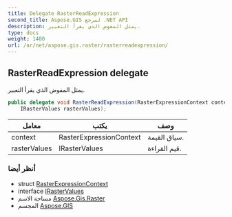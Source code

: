 ```yaml
---
title: Delegate RasterReadExpression
second_title: Aspose.GIS لمرجع .NET API
description: يمثل المفوض الذي يقرأ التعبير.
type: docs
weight: 1400
url: /ar/net/aspose.gis.raster/rasterreadexpression/
---
```

## RasterReadExpression delegate

يمثل المفوض الذي يقرأ التعبير.

```csharp
public delegate void RasterReadExpression(RasterExpressionContext context, 
    IRasterValues rasterValues);
```

| معامل | يكتب | وصف |
| --- | --- | --- |
| context | RasterExpressionContext | سياق القيمة. |
| rasterValues | IRasterValues | قيم القراءة. |

### أنظر أيضا

* struct [RasterExpressionContext](../rasterexpressioncontext/)
* interface [IRasterValues](../irastervalues/)
* مساحة الاسم [Aspose.Gis.Raster](../../aspose.gis.raster/)
* المجسم [Aspose.GIS](../../)


